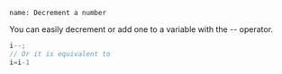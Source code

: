 ```ngMeta
name: Decrement a number
```

You can easily decrement or add one to a variable with the -- operator.

```javascript
i--;
// Or it is equivalent to 
i=i-1

```

